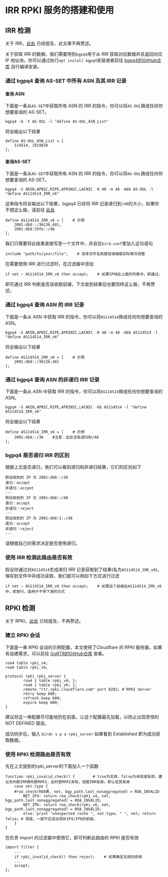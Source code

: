 # IRR RPKI 服务的搭建和使用

## IRR 检测

关于 IRR，[此处](../new-filter.md#irr) 已经提及，此文章不再赘述。

关于获取 IRR 的数据，我们需要用到`bgpq4`用于从 RIR 获取对应数据并且返回对应 IP 地址块。你可以通过执行`apt install bgpq4`安装或者前往 [bgpq4的GitHub仓库](https://github.com/bgp/bgpq4) 自行编译安装。

### 通过 bgpq4 查询 AS-SET 中所有 ASN 及其 IRR 记录

#### 查询 ASN

下面是一条从`AS-SET`中获取所有 ASN 的 IRR 的指令，你可以将`AS-OUL`换成任何你想要查询的 AS-SET。

```
bgpq4 -b -t AS-OUL -l "define AS-OUL_ASN_List" 
```

将会输出以下结果

```
define AS-OUL_ASN_List = [
    114514, 1919810
];
```

#### 查询AS-SET

下面是一条从`AS-SET`中获取所有 ASN 的 IRR 的指令，你可以将`AS-OUL`换成任何你想要查询的 AS-SET。

```
bgpq4 -S ARIN,APNIC,RIPE,AFRINIC,LACNIC -R 48 -m 48 -A6b AS-OUL -l "define AS114514_IRR_v6"
```

这串指令将会输出以下结果，bgpq4 已经将 IRR 记录递归到`/48`的大小，如果你不想这么做，请前往 [此处](irr-rpki-build-and-use.md#tong-guo-bgpq4-cha-xun-asn-de-fei-di-gui-irr-ji-lu)

```
define AS114514_IRR_v6 = [    # 示例
    2001:db8::/36{36,48},
    2001:db8:19fe::/48
];
```

我们只需要将此结果直接写至一个文件中，并且在`bird.conf`里加入这句语句

```
include "path/to/your/file";    # 具体文件名和路径请根据实际情况调整
```

在需要使用 IRR 进行过滤时，在过滤器中添加

```
if net ~ AS114514_IRR_v6 then accept;    # 如果IP块在上面的列表中，即通过。
```

即可通过 IRR 判断是否该收取前缀，下文收到结果后也要同样这么做，不再赘述。

### 通过 bgpq4 查询 ASN 的 IRR 记录

下面是一条从 ASN 中获取 IRR 的指令，你可以将`AS114514`换成任何你想要查询的 ASN。

```
bgpq4 -S ARIN,APNIC,RIPE,AFRINIC,LACNIC -R 48 -m 48 -A6b AS114514 -l "define AS114514_IRR_v6"
```

将会输出以下结果

```
define AS114514_IRR_v6 = [    # 示例
    2001:db8::/36{36,48}
];
```

### 通过 bgpq4 查询 ASN 的非递归 IRR 记录

下面是一条从 ASN 中获取 IRR 的指令，你可以将`AS114514`换成任何你想要查询的 ASN。

```
bgpq4 -S ARIN,APNIC,RIPE,AFRINIC,LACNIC -6b AS114514 -l "define AS114514_IRR_v6"
```

将会输出以下结果

```
define AS114514_IRR_v6 = [    # 示例
    2001:db8::/36    #注意：此处没有递归到/48
];
```

### bgpq4 是否递归 IRR 的区别

根据上文是否递归，我们可以看到递归和非递归结果，它们的区别如下

```
假设收到的 IP 为 2001:db8::/36
递归：accept
非递归：accpet
---
假设收到的 IP 为 2001:db8::/48
递归：accept
非递归：reject
---
假设收到的 IP 为 2001:db8:1::/48
递归：accept
非递归：reject
---
```

请根据自己的需求决定是否使用递归。

### 使用 IRR 检测此路由是否有效

假设你通过对`AS114514`生成递归 IRR 记录获取到了结果(名为`AS114514_IRR_v6`)，保存到文件中并成功读取，我们就可以用如下方式进行过滤

```
if net ~ AS114514_IRR_v6 then accept;    # 如果这个前缀在AS114514_IRR_v6中，即放行，适用于不带下游的方式
```

## RPKI 检测

关于 RPKI，[此处](../new-filter.md#rpki) 已经提及，不再赘述。

### 建立 RPKI 会话

下面是一串 RPKI 会话的示例配置，本文使用了Cloudflare 的 RPKI 服务器，如果有自建需求，可以前往 [GoRTR的GitHub仓库](https://github.com/cloudflare/gortr) 查看。

```
roa4 table rpki_v4;
roa6 table rpki_v6;

protocol rpki rpki_server {
        roa4 { table rpki_v4; };
        roa6 { table rpki_v6; };
        remote "rtr.rpki.cloudflare.com" port 8282; # RPKI Server
        retry keep 600;
        refresh keep 600;
        expire keep 600;
}
```

建议将这一串配置尽可能地扔在前面，让这个配置最先加载，以防止出现奇怪的 NOT DEFINED 错误。

成功同步后，输入 `birdc s p a rpki_server` 如果看到 Established 即为成功获取数据。

### 使用 RPKI 检测路由是否有效

先在上文提到的rpki\_server的下面加入一个函数

```
function rpki_invalid_check() {        # true为无效，false为未知或有效，建议先判断IRR再判断RPKI，此时若RPKI未知，但是IRR有效，即认定其有效
    case net.type {
	#roa_check(ROA表, net, bgp_path.last_nonaggregated) = ROA_INVALID
        NET_IP4: return roa_check(rpki_v4, net, bgp_path.last_nonaggregated) = ROA_INVALID;
        NET_IP6: return roa_check(rpki_v6, net, bgp_path.last_nonaggregated) = ROA_INVALID;
        else: print "unexpected route ", net.type, " ", net; return false; # 保底，一般不应该出现非IP4/IP6的前缀。
    }
}
```

在负责 import 的过滤器中使用它，即可判断此路由的 RPKI 是否有效

```
import filter {
    ...
    if rpki_invalid_check() then reject;    # 如果确定无效则拒绝
    ...
    accept;
};
```

